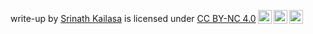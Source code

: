 <p xmlns:dct="http://purl.org/dc/terms/" xmlns:cc="http://creativecommons.org/ns#" class="license-text"><span rel="dct:title">write-up</span> by <a rel="cc:attributionURL dct:creator" property="cc:attributionName" href="https://srinath.info/">Srinath Kailasa</a> is licensed under <a rel="license" href="https://creativecommons.org/licenses/by-nc/4.0">CC BY-NC 4.0<img style="height:22px!important;margin-left:3px;vertical-align:text-bottom;" src="https://mirrors.creativecommons.org/presskit/icons/cc.svg?ref=chooser-v1" /><img style="height:22px!important;margin-left:3px;vertical-align:text-bottom;" src="https://mirrors.creativecommons.org/presskit/icons/by.svg?ref=chooser-v1" /><img style="height:22px!important;margin-left:3px;vertical-align:text-bottom;" src="https://mirrors.creativecommons.org/presskit/icons/nc.svg?ref=chooser-v1" /></a></p>
